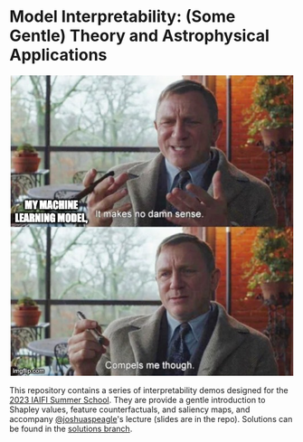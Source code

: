 # Model Interpretability: (Some Gentle) Theory and Astrophysical Applications

<p align="center">
  <img src="./images/img1.jpeg">
</p>

This repository contains a series of interpretability demos designed for the [2023 IAIFI Summer School](https://iaifi.org/phd-summer-school.html). They are provide a gentle introduction to Shapley values, feature counterfactuals, and saliency maps, and accompany [@joshuaspeagle](github.com/joshuaspeagle)'s lecture (slides are in the repo). Solutions can be found in the [solutions branch](https://github.com/alexandergagliano/InterpretabilityDemos/blob/solutions).
